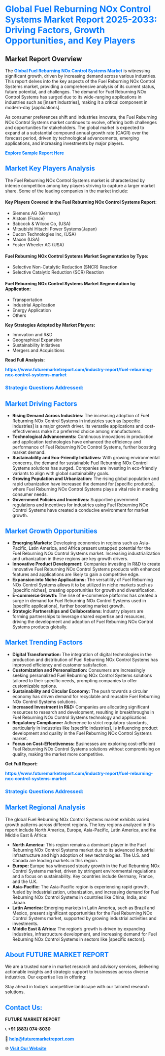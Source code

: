<h1 style="color: #007BFF;">Global Fuel Reburning NOx Control Systems Market Report 2025-2033: Driving Factors, Growth Opportunities, and Key Players</h1>

<section id="overview">
<h2>Market Report Overview</h2>
<p>The <a href="https://www.futuremarketreport.com/industry-report/fuel-reburning-nox-control-systems-market" style="color: #007BFF; text-decoration: none;"><strong>Global Fuel Reburning NOx Control Systems Market</strong></a> is witnessing significant growth, driven by increasing demand across various industries. This report delves into the key aspects of the Fuel Reburning NOx Control Systems market, providing a comprehensive analysis of its current status, future potential, and challenges. The demand for Fuel Reburning NOx Control Systems has surged due to its wide-ranging applications in industries such as [insert industries], making it a critical component in modern-day [applications].</p>
<p>As consumer preferences shift and industries innovate, the Fuel Reburning NOx Control Systems market continues to evolve, offering both challenges and opportunities for stakeholders. The global market is expected to expand at a substantial compound annual growth rate (CAGR) over the forecast period, driven by technological advancements, emerging applications, and increasing investments by major players.</p>
</section>

<section id="overview">
<p><a href="https://www.futuremarketreport.com/request-sample/reportId=37216" style="color: #007BFF; text-decoration: none;"><strong>Explore Sample Report Here</strong></a></p>
</section>

<section id="key-players">
<h2 style="color: #007BFF;">Market Key Players Analysis</h2>
<p>The Fuel Reburning NOx Control Systems market is characterized by intense competition among key players striving to capture a larger market share. Some of the leading companies in the market include:</p>
<h4>Key Players Covered in the Fuel Reburning NOx Control Systems Report:</h4>
<ul><li>Siemens AG (Germany)</li><li>Alstom (France)</li><li>Babcock &amp; Wilcox Co, (USA)</li><li>Mitsubishi Hitachi Power Systems(Japan)</li><li>Ducon Technologies Inc, (USA)</li><li>Maxon (USA)</li><li>Foster Wheeler AG (USA)</li></ul>
<h4>Fuel Reburning NOx Control Systems Market Segmentation by Type:</h4>
<ul><li>Selective Non-Catalytic Reduction (SNCR) Reaction</li><li>Selective Catalytic Reduction (SCR) Reaction</li></ul>

<h4>Fuel Reburning NOx Control Systems Market Segmentation by Application:</h4>
<ul><li>Transportation</li><li>Industrial Application</li><li>Energy Application</li><li>Others</li></ul>
<p><strong>Key Strategies Adopted by Market Players:</strong></p>
<ul>
<li>Innovation and R&D</li>
<li>Geographical Expansion</li>
<li>Sustainability Initiatives</li>
<li>Mergers and Acquisitions</li>
</ul>
</section>

<section>
<p><strong>Read Full Analysis: </strong></p><a href="https://www.futuremarketreport.com/industry-report/fuel-reburning-nox-control-systems-market" style="color: #007BFF; text-decoration: none;"><strong>https://www.futuremarketreport.com/industry-report/fuel-reburning-nox-control-systems-market</strong></a>
<h3 style="color: #007BFF;">Strategic Questions Addressed:</h3>
</section>

<section id="driving-factors">
<h2 style="color: #007BFF;">Market Driving Factors</h2>
<ul>
<li><strong>Rising Demand Across Industries:</strong> The increasing adoption of Fuel Reburning NOx Control Systems in industries such as [specific industries] is a major growth driver. Its versatile applications and cost-effectiveness make it a preferred choice among manufacturers.</li>
<li><strong>Technological Advancements:</strong> Continuous innovations in production and application technologies have enhanced the efficiency and performance of Fuel Reburning NOx Control Systems, further boosting market demand.</li>
<li><strong>Sustainability and Eco-Friendly Initiatives:</strong> With growing environmental concerns, the demand for sustainable Fuel Reburning NOx Control Systems solutions has surged. Companies are investing in eco-friendly variants to align with global sustainability goals.</li>
<li><strong>Growing Population and Urbanization:</strong> The rising global population and rapid urbanization have increased the demand for [specific products], where Fuel Reburning NOx Control Systems plays a vital role in meeting consumer needs.</li>
<li><strong>Government Policies and Incentives:</strong> Supportive government regulations and incentives for industries using Fuel Reburning NOx Control Systems have created a conducive environment for market growth.</li>
</ul>
</section>

<section id="growth-opportunities">
<h2 style="color: #007BFF;">Market Growth Opportunities</h2>
<ul>
<li><strong>Emerging Markets:</strong> Developing economies in regions such as Asia-Pacific, Latin America, and Africa present untapped potential for the Fuel Reburning NOx Control Systems market. Increasing industrialization and urbanization in these regions are key growth drivers.</li>
<li><strong>Innovative Product Development:</strong> Companies investing in R&D to create innovative Fuel Reburning NOx Control Systems products with enhanced features and applications are likely to gain a competitive edge.</li>
<li><strong>Expansion into Niche Applications:</strong> The versatility of Fuel Reburning NOx Control Systems allows it to be utilized in niche markets such as [specific niches], creating opportunities for growth and diversification.</li>
<li><strong>E-commerce Growth:</strong> The rise of e-commerce platforms has created a surge in demand for Fuel Reburning NOx Control Systems used in [specific applications], further boosting market growth.</li>
<li><strong>Strategic Partnerships and Collaborations:</strong> Industry players are forming partnerships to leverage shared expertise and resources, driving the development and adoption of Fuel Reburning NOx Control Systems products globally.</li>
</ul>
</section>

<section id="trending-factors">
<h2 style="color: #007BFF;">Market Trending Factors</h2>
<ul>
<li><strong>Digital Transformation:</strong> The integration of digital technologies in the production and distribution of Fuel Reburning NOx Control Systems has improved efficiency and customer satisfaction.</li>
<li><strong>Customization and Personalization:</strong> Consumers are increasingly seeking personalized Fuel Reburning NOx Control Systems solutions tailored to their specific needs, prompting companies to offer customizable options.</li>
<li><strong>Sustainability and Circular Economy:</strong> The push towards a circular economy has driven demand for recyclable and reusable Fuel Reburning NOx Control Systems solutions.</li>
<li><strong>Increased Investment in R&D:</strong> Companies are allocating significant resources to research and development, resulting in breakthroughs in Fuel Reburning NOx Control Systems technology and applications.</li>
<li><strong>Regulatory Compliance:</strong> Adherence to strict regulatory standards, particularly in industries like [specific industries], is influencing product development and quality in the Fuel Reburning NOx Control Systems market.</li>
<li><strong>Focus on Cost-Effectiveness:</strong> Businesses are exploring cost-efficient Fuel Reburning NOx Control Systems solutions without compromising on quality, making the market more competitive.</li>
</ul>
</section>

<section>
<p><strong>Get Full Report: </strong></p><a href="https://www.futuremarketreport.com/industry-report/fuel-reburning-nox-control-systems-market" style="color: #007BFF; text-decoration: none;"><strong>https://www.futuremarketreport.com/industry-report/fuel-reburning-nox-control-systems-market</strong></a>
<h3 style="color: #007BFF;">Strategic Questions Addressed:</h3>
</section>


<section id="regional-analysis">
<h2 style="color: #007BFF;">Market Regional Analysis</h2>
<p>The global Fuel Reburning NOx Control Systems market exhibits varied growth patterns across different regions. The key regions analyzed in this report include North America, Europe, Asia-Pacific, Latin America, and the Middle East & Africa:</p>
<ul>
<li><strong>North America:</strong> This region remains a dominant player in the Fuel Reburning NOx Control Systems market due to its advanced industrial infrastructure and high adoption of new technologies. The U.S. and Canada are leading markets in this region.</li>
<li><strong>Europe:</strong> Europe has witnessed steady growth in the Fuel Reburning NOx Control Systems market, driven by stringent environmental regulations and a focus on sustainability. Key countries include Germany, France, and the U.K.</li>
<li><strong>Asia-Pacific:</strong> The Asia-Pacific region is experiencing rapid growth, fueled by industrialization, urbanization, and increasing demand for Fuel Reburning NOx Control Systems in countries like China, India, and Japan.</li>
<li><strong>Latin America:</strong> Emerging markets in Latin America, such as Brazil and Mexico, present significant opportunities for the Fuel Reburning NOx Control Systems market, supported by growing industrial activities and investments.</li>
<li><strong>Middle East & Africa:</strong> The region’s growth is driven by expanding industries, infrastructure development, and increasing demand for Fuel Reburning NOx Control Systems in sectors like [specific sectors].</li>
</ul>
</section>

<footer>
<h2 style="color: #007BFF;">About FUTURE MARKET REPORT</h2>
<p>We are a trusted name in market research and advisory services, delivering actionable insights and strategic support to businesses across diverse industries. Our expertise lies in offering:</p>

<p>Stay ahead in today’s competitive landscape with our tailored research solutions.</p>

<h2 style="color: #007BFF;">Contact Us:</h2>
<p><strong>FUTURE MARKET REPORT</strong></p>
<p>📞 <strong>+91 (883) 074-8030</strong></p>
<p>📧 <strong><a href="mailto:help@futuremarketreport.com" style="color: #007BFF;">help@futuremarketreport.com</a></strong></p>
<p>🌐 <strong><a href="https://www.futuremarketreport.com/" style="color: #007BFF;">Visit Our Website</a></strong></p>
</footer>